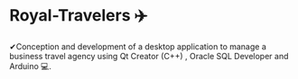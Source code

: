 # Royal-Travelers ✈️​
✔Conception and development of a desktop application to manage a business travel agency using Qt Creator (C++) , Oracle SQL Developer and Arduino 💻​.
